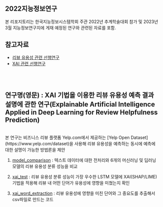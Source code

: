 ## 2022지능정보연구
본 리포지토리는 한국지능정보시스템학회 주관 2022년 추계학술대회 참가 및 2023년 3월 지능정보연구지에 게재 예정된 연구와 관련된 자료를 포함.

## 참고자료 
 
* [리뷰 유용성 관련 선행연구](https://www.notion.so/Reference-adf1eb1610b34e34825adcbf387a9670)
* [XAI 관련 선행연구](https://www.notion.so/XAI-Reference-4e81a6549ccd47e9b4ae1aefb5fd25a3)

<br/>
<br/>

## 연구명(영문) : XAI 기법을 이용한 리뷰 유용성 예측 결과 설명에 관한 연구(Explainable Artificial Intelligence Applied in Deep Learning for Review Helpfulness Prediction)

<br/>
본 연구는 비즈니스 리뷰 플랫폼 Yelp.com에서 제공하는 [Yelp Open Dataset](https://www.yelp.com/dataset)을 사용해 리뷰 유용성을 예측하는 동시에 예측에 대한 설명이 가능한 방법론을 제안

<br/>

1. [model_comparison](/2022지능정보연구/model_comparison.ipynb) : 텍스트 데이터에 대한 전처리와 6개의 머신러닝 및 딥러닝 모델의 리뷰 유용성 분류 성능을 비교
   
2. [xai_test](/2022지능정보연구/xai_test.ipynb) : 리뷰 유용성 분류 성능이 가장 우수한 LSTM 모델에 XAI(SHAP/LIME) 기법을 적용해 리뷰 내 어떤 단어가 유용성에 영향을 미쳤는지 확인
   
3. [xai_word_extraction](/2022지능정보연구/xai_word_extraction.ipynb) : 리뷰 유용성에 영향을 미친 단어와 그 중요도를 추출해서 csv파일로 만드는 코드
